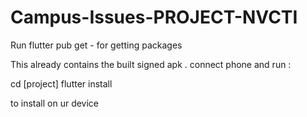 # Campus-Issues-PROJECT-NVCTI

Run flutter pub get -   for getting packages 

This already contains the built signed apk .
connect phone and run :

cd [project]
flutter install 

to install on ur device
